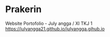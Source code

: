 # Prakerin

Website Portofolio - July angga / XI TKJ 1
https://julyangga21.github.io/julyangga.gihub.io
